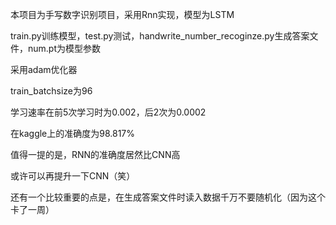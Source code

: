 本项目为手写数字识别项目，采用Rnn实现，模型为LSTM

train.py训练模型，test.py测试，handwrite_number_recoginze.py生成答案文件，num.pt为模型参数

采用adam优化器

train_batchsize为96

学习速率在前5次学习时为0.002，后2次为0.0002

在kaggle上的准确度为98.817%

值得一提的是，RNN的准确度居然比CNN高

或许可以再提升一下CNN（笑）

还有一个比较重要的点是，在生成答案文件时读入数据千万不要随机化（因为这个卡了一周）